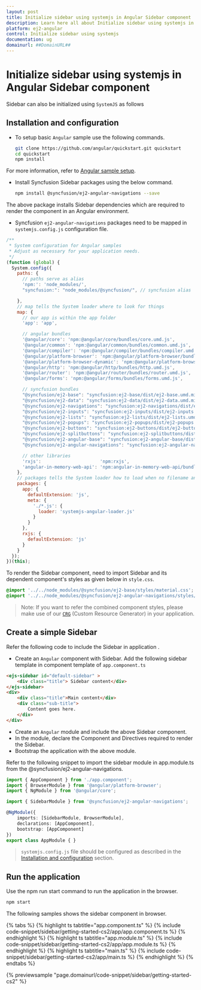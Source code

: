 ```yaml
---
layout: post
title: Initialize sidebar using systemjs in Angular Sidebar component | Syncfusion
description: Learn here all about Initialize sidebar using systemjs in Syncfusion Angular Sidebar component of Syncfusion Essential JS 2 and more.
platform: ej2-angular
control: Initialize sidebar using systemjs 
documentation: ug
domainurl: ##DomainURL##
---
```


# Initialize sidebar using systemjs in Angular Sidebar component

Sidebar can also be initialized using `SystemJS` as follows

## Installation and configuration

* To setup basic `Angular` sample use the following commands.

   ```sh
   git clone https://github.com/angular/quickstart.git quickstart
   cd quickstart
   npm install
   ```

For more information, refer to [Angular sample setup](https://angular.io/docs/ts/latest/guide/setup.html).

* Install Syncfusion Sidebar packages using the below command.

   ```sh
   npm install @syncfusion/ej2-angular-navigations --save
   ```

 The above package installs Sidebar dependencies which are required to render the component in an Angular environment.

* Syncfusion `ej2-angular-navigations` packages need to be mapped in `systemjs.config.js` configuration file.

```javascript
/**
 * System configuration for Angular samples
 * Adjust as necessary for your application needs.
 */
(function (global) {
  System.config({
    paths: {
      // paths serve as alias
      'npm:': 'node_modules/',
      "syncfusion:": "node_modules/@syncfusion/", // syncfusion alias

    },
    // map tells the System loader where to look for things
    map: {
      // our app is within the app folder
      'app': 'app',

      // angular bundles
      '@angular/core': 'npm:@angular/core/bundles/core.umd.js',
      '@angular/common': 'npm:@angular/common/bundles/common.umd.js',
      '@angular/compiler': 'npm:@angular/compiler/bundles/compiler.umd.js',
      '@angular/platform-browser': 'npm:@angular/platform-browser/bundles/platform-browser.umd.js',
      '@angular/platform-browser-dynamic': 'npm:@angular/platform-browser-dynamic/bundles/platform-browser-dynamic.umd.js',
      '@angular/http': 'npm:@angular/http/bundles/http.umd.js',
      '@angular/router': 'npm:@angular/router/bundles/router.umd.js',
      '@angular/forms': 'npm:@angular/forms/bundles/forms.umd.js',

      // syncfusion bundles
      "@syncfusion/ej2-base": "syncfusion:ej2-base/dist/ej2-base.umd.min.js",
      "@syncfusion/ej2-data": "syncfusion:ej2-data/dist/ej2-data.umd.min.js",
      "@syncfusion/ej2-navigations": "syncfusion:ej2-navigations/dist/ej2-navigations.umd.min.js",
      "@syncfusion/ej2-inputs": "syncfusion:ej2-inputs/dist/ej2-inputs.umd.min.js",
      "@syncfusion/ej2-lists": "syncfusion:ej2-lists/dist/ej2-lists.umd.min.js",
      "@syncfusion/ej2-popups": "syncfusion:ej2-popups/dist/ej2-popups.umd.min.js",
      "@syncfusion/ej2-buttons": "syncfusion:ej2-buttons/dist/ej2-buttons.umd.min.js",
      "@syncfusion/ej2-splitbuttons": "syncfusion:ej2-splitbuttons/dist/ej2-splitbuttons.umd.min.js",
      "@syncfusion/ej2-angular-base": "syncfusion:ej2-angular-base/dist/ej2-angular-base.umd.min.js",
      "@syncfusion/ej2-angular-navigations": "syncfusion:ej2-angular-navigations/dist/ej2-angular-navigations.umd.min.js",

      // other libraries
      'rxjs':                      'npm:rxjs',
      'angular-in-memory-web-api': 'npm:angular-in-memory-web-api/bundles/in-memory-web-api.umd.js'
    },
    // packages tells the System loader how to load when no filename and/or no extension
    packages: {
      app: {
        defaultExtension: 'js',
        meta: {
          './*.js': {
            loader: 'systemjs-angular-loader.js'
          }
        }
      },
      rxjs: {
        defaultExtension: 'js'
      }
    }
  });
})(this);
```

To render the Sidebar component, need to import Sidebar and its dependent component's styles as given below in `style.css`.

```css
@import '../../node_modules/@syncfusion/ej2-base/styles/material.css';
@import '../../node_modules/@syncfusion/ej2-angular-navigations/styles/material.css';
```

>Note: If you want to refer the combined component styles, please make use of our [`CRG`](https://crg.syncfusion.com/) (Custom Resource Generator) in your application.

## Create a simple Sidebar

Refer the following code to include the Sidebar in application .

* Create an `Angular` component with Sidebar. Add the following sidebar template in component template of
`app.component.ts`

```HTML
<ejs-sidebar id="default-sidebar" >
    <div class="title"> Sidebar content</div>
</ejs-sidebar>
<div>
    <div class="title">Main content</div>
    <div class="sub-title">
        Content goes here.
    </div>
</div>
```

* Create an `Angular` module and include the above Sidebar component.
* In the module, declare the Component and Directives required to render the Sidebar.
* Bootstrap the application with the above module.

Refer to the following snippet to import the sidebar module in app.module.ts from the @syncfusion/ej2-angular-navigations.

```Typescript
import { AppComponent } from './app.component';
import { BrowserModule } from '@angular/platform-browser';
import { NgModule } from '@angular/core';

import { SidebarModule } from '@syncfusion/ej2-angular-navigations';

@NgModule({
    imports: [SidebarModule, BrowserModule],
    declarations: [AppComponent],
    bootstrap: [AppComponent]
})
export class AppModule { }
```

> `systemjs.config.js` file should be configured as described in the [Installation and configuration](#installation-and-configuration) section.

## Run the application

Use the npm run start command to run the application in the browser.

```sh
npm start
```

The following samples shows the sidebar component in browser.

{% tabs %}
{% highlight ts tabtitle="app.component.ts" %}
{% include code-snippet/sidebar/getting-started-cs2/app/app.component.ts %}
{% endhighlight %}
{% highlight ts tabtitle="app.module.ts" %}
{% include code-snippet/sidebar/getting-started-cs2/app/app.module.ts %}
{% endhighlight %}
{% highlight ts tabtitle="main.ts" %}
{% include code-snippet/sidebar/getting-started-cs2/app/main.ts %}
{% endhighlight %}
{% endtabs %}
  
{% previewsample "page.domainurl/code-snippet/sidebar/getting-started-cs2" %}
